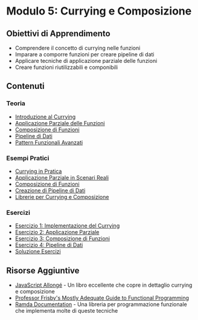 # Modulo 5: Currying e Composizione

## Obiettivi di Apprendimento
- Comprendere il concetto di currying nelle funzioni
- Imparare a comporre funzioni per creare pipeline di dati
- Applicare tecniche di applicazione parziale delle funzioni
- Creare funzioni riutilizzabili e componibili

## Contenuti

### Teoria
- [Introduzione al Currying](./teoria/01-IntroduzioneCurrying.md)
- [Applicazione Parziale delle Funzioni](./teoria/02-ApplicazioneParziale.md)
- [Composizione di Funzioni](./teoria/03-ComposizioneFunzioni.md)
- [Pipeline di Dati](./teoria/04-PipelineDati.md)
- [Pattern Funzionali Avanzati](./teoria/05-PatternAvanzati.md)

### Esempi Pratici
- [Currying in Pratica](./esempi/01-CurryingPratica.js)
- [Applicazione Parziale in Scenari Reali](./esempi/02-ApplicazioneParziale.js)
- [Composizione di Funzioni](./esempi/03-ComposizioneFunzioni.js)
- [Creazione di Pipeline di Dati](./esempi/04-PipelineDati.js)
- [Librerie per Currying e Composizione](./esempi/05-LibrerieFunzionali.js)

### Esercizi
- [Esercizio 1: Implementazione del Currying](./esercizi/01-CurryingExercise.js)
- [Esercizio 2: Applicazione Parziale](./esercizi/02-ApplicazioneParziale.js)
- [Esercizio 3: Composizione di Funzioni](./esercizi/03-ComposizioneFunzioni.js)
- [Esercizio 4: Pipeline di Dati](./esercizi/04-PipelineDati.js)
- [Soluzione Esercizi](./esercizi/Soluzioni.js)

## Risorse Aggiuntive
- [JavaScript Allongé](https://leanpub.com/javascriptallongesix/read) - Un libro eccellente che copre in dettaglio currying e composizione
- [Professor Frisby's Mostly Adequate Guide to Functional Programming](https://github.com/MostlyAdequate/mostly-adequate-guide)
- [Ramda Documentation](https://ramdajs.com/docs/) - Una libreria per programmazione funzionale che implementa molte di queste tecniche
